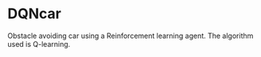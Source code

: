 # DQNcar
Obstacle avoiding car using a Reinforcement learning agent. The algorithm used is Q-learning.
